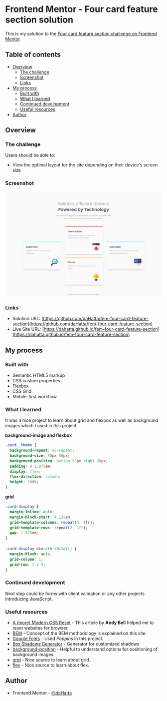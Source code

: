# Frontend Mentor - Four card feature section solution

This is my solution to the [Four card feature section challenge on Frontend Mentor](https://www.frontendmentor.io/challenges/four-card-feature-section-weK1eFYK).

## Table of contents

- [Overview](#overview)
  - [The challenge](#the-challenge)
  - [Screenshot](#screenshot)
  - [Links](#links)
- [My process](#my-process)
  - [Built with](#built-with)
  - [What I learned](#what-i-learned)
  - [Continued development](#continued-development)
  - [Useful resources](#useful-resources)
- [Author](#author)

## Overview

### The challenge

Users should be able to:

- View the optimal layout for the site depending on their device's screen size

### Screenshot

![Four card feature section solution](./screenshot.jpg)

### Links

- Solution URL: [https://github.com/daHatta/fem-four-card-feature-section](https://github.com/daHatta/fem-four-card-feature-section)
- Live Site URL: [https://dahatta.github.io/fem-four-card-feature-section](https://dahatta.github.io/fem-four-card-feature-section)

## My process

### Built with

- Semantic HTML5 markup
- CSS custom properties
- Flexbox
- CSS Grid
- Mobile-first workflow

### What I learned

It was a nice project to learn about grid and flexbox as well as background images which I used in this project.

**background-image and flexbox**

```css
.card__theme {
  background-repeat: no-repeat;
  background-size: 58px 58px;
  background-position: bottom 28px right 28px;
  padding: 0 1.875em;
  display: flex;
  flex-direction: column;
  height: 100%;
}
```

**grid**

```css
.card-display {
  margin-inline: auto;
  margin-block-start: 4.125em;
  grid-template-columns: repeat(3, 1fr);
  grid-template-rows: repeat(2, 1fr);
  gap: 1.875em;
}

.card-display div:nth-child(1) {
  margin-block: auto;
  grid-column: 1;
  grid-row: 1 / 3;
}
```

### Continued development

Next step could be forms with client validation or any other projects introducing JavaScript.

### Useful resources

- [A (more) Modern CSS Reset](https://piccalil.li/blog/a-more-modern-css-reset/) - This article by **Andy Bell** helped me to reset websites for browser.
- [BEM](https://getbem.com/) - Concept of the BEM methodology is explained on this site.
- [Google Fonts](https://fonts.google.com/specimen/Poppins) - Used _Poppins_ in this project.
- [Box Shadows Generator](https://box-shadow.dev/) - Generator for customized shadows
- [background-position](https://developer.mozilla.org/en-US/docs/Web/CSS/background-position) - Helpful to understand options for positioning of background images.
- [grid](https://developer.mozilla.org/en-US/docs/Web/CSS/grid) - Nice source to learn about grid.
- [flex](https://developer.mozilla.org/en-US/docs/Web/CSS/flex) - Nice source to learn about flex.

## Author

- Frontend Mentor - [@daHatta](https://www.frontendmentor.io/profile/daHatta)
